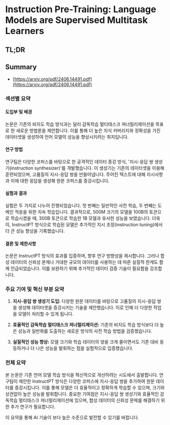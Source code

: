 # Instruction Pre-Training: Language Models are Supervised Multitask Learners
## TL;DR
## Summary
- [https://arxiv.org/pdf/2406.14491.pdf](https://arxiv.org/pdf/2406.14491.pdf)

### 섹션별 요약

#### 도입부 및 배경
논문은 기존의 비지도 학습 방식과는 달리 감독학습 멀티태스크 져너럴리제이션을 목표로 한 새로운 방법론을 제안합니다. 이를 통해 더 높은 지식 커버리지와 정확성을 가진 데이터셋을 생성하여 언어 모델의 성능을 향상시키려는 취지입니다.

#### 연구 방법
연구팀은 다양한 코퍼스를 바탕으로 한 공격적인 데이터 증강 방식, '지시-응답 쌍 생성기(instruction synthesizer)'를 개발했습니다. 이 생성기는 기존의 데이터셋을 이용해 훈련되었으며, 고품질의 지시-응답 쌍을 만들어냅니다. 주어진 텍스트에 대해 지시사항과 이에 대한 응답을 생성해 원문 코퍼스를 증강시킵니다.

#### 실험과 결과
실험은 두 가지로 나누어 진행되었습니다. 첫 번째는 일반적인 사전 학습, 두 번째는 도메인 적응을 위한 지속 학습입니다. 결과적으로, 500M 크기의 모델을 100B의 토큰으로 학습시켰을 때, 300B 토큰으로 학습한 1B 모델과 유사한 성능을 보였습니다. 더욱이, InstructPT 방식으로 학습된 모델은 추가적인 지시 조정(instruction tuning)에서 더 큰 성능 향상을 기록했습니다.

#### 결론 및 제한사항
논문은 InstructPT 방식의 효과를 입증하며, 향후 연구 방향성을 제시합니다. 그러나 합성 데이터의 신뢰성 문제나 거대한 규모의 데이터를 사용하는 데 따른 실질적 한계도 함께 언급되었습니다. 이를 보완하기 위해 추가적인 데이터 검증 기술이 필요함을 강조합니다.

### 주요 기여 및 혁신 부분 요약

1. **지시-응답 쌍 생성기 도입:** 다양한 원문 데이터를 바탕으로 고품질의 지시-응답 쌍을 생성해 데이터셋을 증강시키는 기술을 제안했습니다. 이로 인해 더 다양한 작업을 모델이 처리할 수 있게 됩니다.
   
2. **효율적인 감독학습 멀티태스크 져너럴리제이션:** 기존의 비지도 학습 방식보다 더 높은 성능과 일반화를 도출하는 새로운 방식의 사전 학습 방법을 검증했습니다.

3. **실질적인 성능 향상:** 모델 크기와 학습 데이터의 양을 크게 줄이면서도 기존 대비 동등하거나 더 나은 성능을 발휘하는 점을 실험적으로 입증했습니다.

### 전체 요약
본 논문은 기존 언어 모델 학습 방식을 혁신적으로 개선하려는 시도에서 출발합니다. 연구팀이 제안한 InstructPT 방식은 다양한 코퍼스에 지시-응답 쌍을 추가하여 원문 데이터를 증강시킵니다. 이를 통해 모델은 더 효율적이고 정확하게 학습할 수 있으며, 크기와 상관없이 높은 성능을 발휘합니다. 중요한 기여점은 지시-응답 쌍 생성기와 효율적인 감독학습 멀티태스크 져너럴리제이션에 있으며, 합성 데이터의 신뢰성 문제를 해결하기 위한 추가 연구가 필요합니다.

이 요약을 통해 AI 기술이 보다 높은 수준으로 발전할 수 있기를 바랍니다.